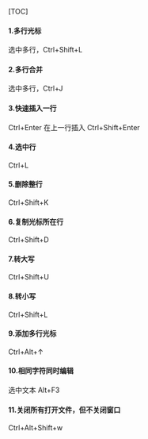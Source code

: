 [TOC]

#### 1.多行光标

选中多行，Ctrl+Shift+L

#### 2.多行合并

选中多行，Ctrl+J

#### 3.快速插入一行

Ctrl+Enter 在上一行插入 Ctrl+Shift+Enter

#### 4.选中行

Ctrl+L

#### 5.删除整行

Ctrl+Shift+K

#### 6.复制光标所在行

Ctrl+Shift+D

#### 7.转大写

Ctrl+Shift+U

#### 8.转小写

Ctrl+Shift+L

#### 9.添加多行光标

Ctrl+Alt+↑

#### 10.相同字符同时编辑

选中文本 Alt+F3

#### 11.关闭所有打开文件，但不关闭窗口

Ctrl+Alt+Shift+w
